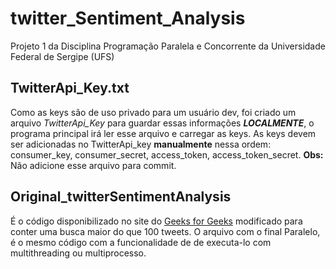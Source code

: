 # twitter_Sentiment_Analysis
Projeto 1 da Disciplina Programação Paralela e Concorrente da Universidade Federal de Sergipe (UFS)


## TwitterApi_Key.txt
Como as keys são de uso privado para um usuário dev, foi criado um arquivo _TwitterApi_Key_ para guardar essas informações **_LOCALMENTE_**, o programa principal irá ler esse arquivo e carregar as keys.
As keys devem ser adicionadas no TwitterApi_key **manualmente** nessa ordem: consumer_key, consumer_secret, access_token, access_token_secret.
**Obs:** Não adicione esse arquivo para commit.

## Original_twitterSentimentAnalysis
É o código disponibilizado no site do [Geeks for Geeks](https://www.geeksforgeeks.org/twitter-sentiment-analysis-using-python/) modificado para conter uma busca maior do que 100 tweets. O arquivo com o final Paralelo, é o mesmo código com a funcionalidade de de executa-lo com multithreading ou multiprocesso.
